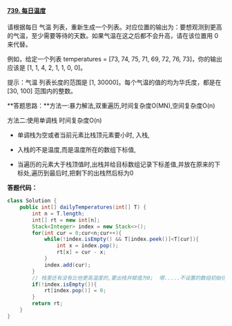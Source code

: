 #### [739. 每日温度](https://leetcode-cn.com/problems/daily-temperatures/)

请根据每日 气温 列表，重新生成一个列表。对应位置的输出为：要想观测到更高的气温，至少需要等待的天数。如果气温在这之后都不会升高，请在该位置用 0 来代替。

例如，给定一个列表 temperatures = [73, 74, 75, 71, 69, 72, 76, 73]，你的输出应该是 [1, 1, 4, 2, 1, 1, 0, 0]。

提示：气温 列表长度的范围是 [1, 30000]。每个气温的值的均为华氏度，都是在 [30, 100] 范围内的整数。



**答题思路：**方法一:暴力解法,双重遍历,时间复杂度O(MN),空间复杂度O(n)

方法二:使用单调栈  时间复杂度O(n) 

- 单调栈为空或者当前元素比栈顶元素要小时, 入栈,

- 入栈的不是温度,而是温度所在的数组下标值,
- 当遍历的元素大于栈顶值时,出栈并给目标数组记录下标差值,并放在原来的下标处,遍历到最后时,把剩下的出栈然后标为0



**答题代码：**

```java
class Solution {
    public int[] dailyTemperatures(int[] T) {
        int n = T.length;
        int[] rt = new int[n];
        Stack<Integer> index = new Stack<>();
        for(int cur = 0;cur<n;cur++){
            while(!index.isEmpty() && T[index.peek()]<T[cur]){
                int x = index.pop();
                rt[x] = cur - x;
            }
            index.add(cur);
        }
        // 栈里还有没有比他更高温度的,要出栈并赋值为0;  嗯.....不设置的数组初始化是0
        if(!index.isEmpty()){
            rt[index.pop()] = 0;
        }
        return rt;
    }
}
```

